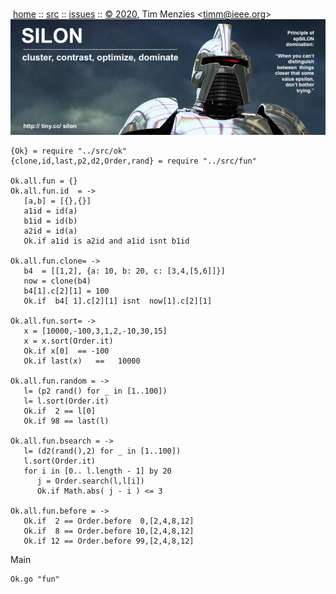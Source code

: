 <a name=top></a><p>       
&nbsp;[home](https://git.io/silon) ::
[src](https://github.com/timm/silon/raw/master/src) ::
[issues](https://git.io/silon) ::
<a href="https://github.com/timm/silon/raw/master/raw/master/LICENSE.md">&copy; 2020</a>,
Tim Menzies
<<a href="mailto:timm@ieee.org">timm&commat;ieee.org</a>>
<br>
[<img width=900 src="https://github.com/timm/silon/raw/master/etc/img/banner.jpg">](https://git.io/silon)<br>


    {Ok} = require "../src/ok"
    {clone,id,last,p2,d2,Order,rand} = require "../src/fun"

    Ok.all.fun = {}
    Ok.all.fun.id  = ->
       [a,b] = [{},{}]
       a1id = id(a)
       b1id = id(b)
       a2id = id(a)
       Ok.if a1id is a2id and a1id isnt b1id

    Ok.all.fun.clone= ->
       b4  = [[1,2], {a: 10, b: 20, c: [3,4,[5,6]]}]
       now = clone(b4)
       b4[1].c[2][1] = 100
       Ok.if  b4[ 1].c[2][1] isnt  now[1].c[2][1]

    Ok.all.fun.sort= ->
       x = [10000,-100,3,1,2,-10,30,15]
       x = x.sort(Order.it)
       Ok.if x[0]  == -100
       Ok.if last(x)   ==   10000

    Ok.all.fun.random = ->
       l= (p2 rand() for _ in [1..100])
       l= l.sort(Order.it)
       Ok.if  2 == l[0]
       Ok.if 98 == last(l)

    Ok.all.fun.bsearch = ->
       l= (d2(rand(),2) for _ in [1..100])
       l.sort(Order.it)
       for i in [0.. l.length - 1] by 20
          j = Order.search(l,l[i])
          Ok.if Math.abs( j - i ) <= 3

    Ok.all.fun.before = ->
       Ok.if  2 == Order.before  0,[2,4,8,12]
       Ok.if  8 == Order.before 10,[2,4,8,12]
       Ok.if 12 == Order.before 99,[2,4,8,12]

Main

    Ok.go "fun"
